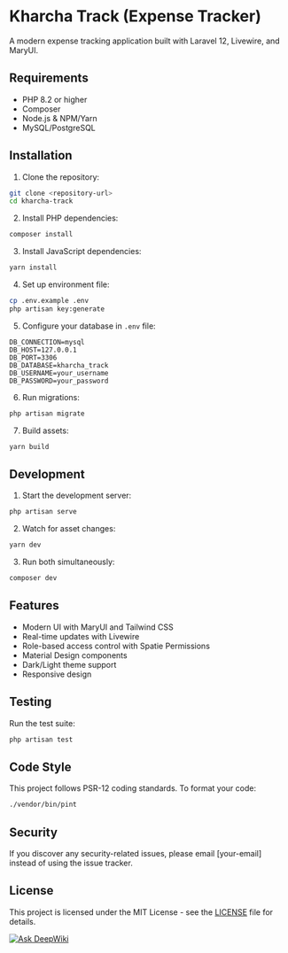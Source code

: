 # Kharcha Track (Expense Tracker)

A modern expense tracking application built with Laravel 12, Livewire, and MaryUI.

## Requirements

- PHP 8.2 or higher
- Composer
- Node.js & NPM/Yarn
- MySQL/PostgreSQL

## Installation

1. Clone the repository:
```bash
git clone <repository-url>
cd kharcha-track
```

2. Install PHP dependencies:
```bash
composer install
```

3. Install JavaScript dependencies:
```bash
yarn install
```

4. Set up environment file:
```bash
cp .env.example .env
php artisan key:generate
```

5. Configure your database in `.env` file:
```env
DB_CONNECTION=mysql
DB_HOST=127.0.0.1
DB_PORT=3306
DB_DATABASE=kharcha_track
DB_USERNAME=your_username
DB_PASSWORD=your_password
```

6. Run migrations:
```bash
php artisan migrate
```

7. Build assets:
```bash
yarn build
```

## Development

1. Start the development server:
```bash
php artisan serve
```

2. Watch for asset changes:
```bash
yarn dev
```

3. Run both simultaneously:
```bash
composer dev
```

## Features

- Modern UI with MaryUI and Tailwind CSS
- Real-time updates with Livewire
- Role-based access control with Spatie Permissions
- Material Design components
- Dark/Light theme support
- Responsive design

## Testing

Run the test suite:
```bash
php artisan test
```

## Code Style

This project follows PSR-12 coding standards. To format your code:
```bash
./vendor/bin/pint
```

## Security

If you discover any security-related issues, please email [your-email] instead of using the issue tracker.

## License

This project is licensed under the MIT License - see the [LICENSE](LICENSE) file for details.

[![Ask DeepWiki](https://deepwiki.com/badge.svg)](https://deepwiki.com/ChandanShakya/kharcha-track)
